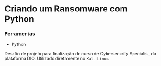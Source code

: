 # Criando um Ransomware com Python

### Ferramentas
- Python

Desafio de projeto para finalização do curso de Cybersecurity Specialist, da plataforma DIO. Utilizado diretamente no ```Kali Linux```.
